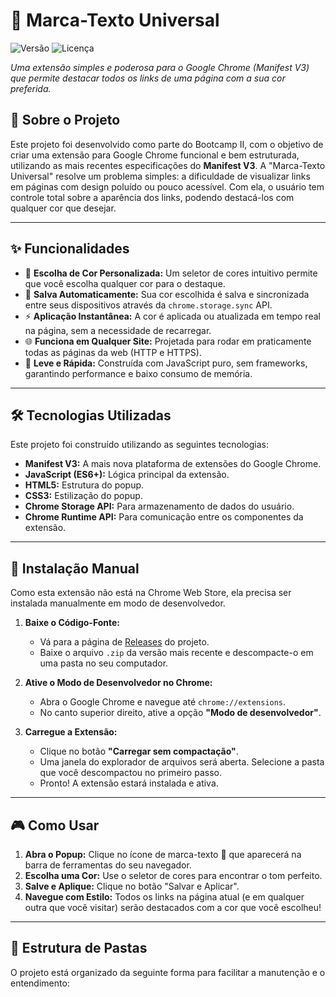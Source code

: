 # 🎨 Marca-Texto Universal

![Versão](https://img.shields.io/badge/version-1.0.0-blue)
![Licença](https://img.shields.io/badge/license-MIT-green)

*Uma extensão simples e poderosa para o Google Chrome (Manifest V3) que permite destacar todos os links de uma página com a sua cor preferida.*


## 📖 Sobre o Projeto

Este projeto foi desenvolvido como parte do Bootcamp II, com o objetivo de criar uma extensão para Google Chrome funcional e bem estruturada, utilizando as mais recentes especificações do **Manifest V3**. A "Marca-Texto Universal" resolve um problema simples: a dificuldade de visualizar links em páginas com design poluído ou pouco acessível. Com ela, o usuário tem controle total sobre a aparência dos links, podendo destacá-los com qualquer cor que desejar.

---

## ✨ Funcionalidades

-   🎨 **Escolha de Cor Personalizada:** Um seletor de cores intuitivo permite que você escolha qualquer cor para o destaque.
-   💾 **Salva Automaticamente:** Sua cor escolhida é salva e sincronizada entre seus dispositivos através da `chrome.storage.sync` API.
-   ⚡ **Aplicação Instantânea:** A cor é aplicada ou atualizada em tempo real na página, sem a necessidade de recarregar.
-   🌐 **Funciona em Qualquer Site:** Projetada para rodar em praticamente todas as páginas da web (HTTP e HTTPS).
-   🎈 **Leve e Rápida:** Construída com JavaScript puro, sem frameworks, garantindo performance e baixo consumo de memória.

---

## 🛠️ Tecnologias Utilizadas

Este projeto foi construído utilizando as seguintes tecnologias:

-   **Manifest V3:** A mais nova plataforma de extensões do Google Chrome.
-   **JavaScript (ES6+):** Lógica principal da extensão.
-   **HTML5:** Estrutura do popup.
-   **CSS3:** Estilização do popup.
-   **Chrome Storage API:** Para armazenamento de dados do usuário.
-   **Chrome Runtime API:** Para comunicação entre os componentes da extensão.

---

## 🚀 Instalação Manual

Como esta extensão não está na Chrome Web Store, ela precisa ser instalada manualmente em modo de desenvolvedor.

1.  **Baixe o Código-Fonte:**
    -   Vá para a página de [Releases](https://github.com/[SEU_USUARIO]/[SEU_REPOSITORIO]/releases) do projeto.
    -   Baixe o arquivo `.zip` da versão mais recente e descompacte-o em uma pasta no seu computador.

2.  **Ative o Modo de Desenvolvedor no Chrome:**
    -   Abra o Google Chrome e navegue até `chrome://extensions`.
    -   No canto superior direito, ative a opção **"Modo de desenvolvedor"**.

3.  **Carregue a Extensão:**
    -   Clique no botão **"Carregar sem compactação"**.
    -   Uma janela do explorador de arquivos será aberta. Selecione a pasta que você descompactou no primeiro passo.
    -   Pronto! A extensão estará instalada e ativa.

---

## 🎮 Como Usar

1.  **Abra o Popup:** Clique no ícone de marca-texto 🎨 que aparecerá na barra de ferramentas do seu navegador.
2.  **Escolha uma Cor:** Use o seletor de cores para encontrar o tom perfeito.
3.  **Salve e Aplique:** Clique no botão "Salvar e Aplicar".
4.  **Navegue com Estilo:** Todos os links na página atual (e em qualquer outra que você visitar) serão destacados com a cor que você escolheu!

---

## 📂 Estrutura de Pastas

O projeto está organizado da seguinte forma para facilitar a manutenção e o entendimento:
